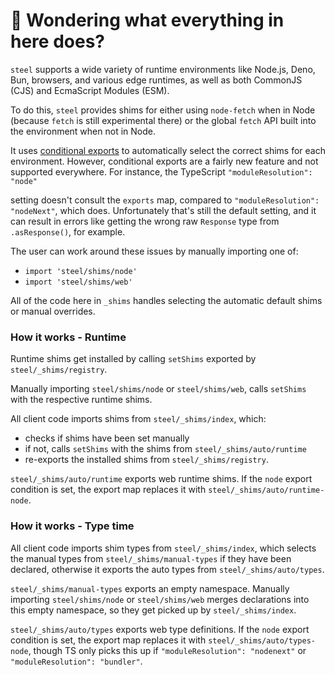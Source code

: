 # 👋 Wondering what everything in here does?

`steel` supports a wide variety of runtime environments like Node.js, Deno, Bun, browsers, and various
edge runtimes, as well as both CommonJS (CJS) and EcmaScript Modules (ESM).

To do this, `steel` provides shims for either using `node-fetch` when in Node (because `fetch` is still experimental there) or the global `fetch` API built into the environment when not in Node.

It uses [conditional exports](https://nodejs.org/api/packages.html#conditional-exports) to
automatically select the correct shims for each environment. However, conditional exports are a fairly new
feature and not supported everywhere. For instance, the TypeScript `"moduleResolution": "node"`

setting doesn't consult the `exports` map, compared to `"moduleResolution": "nodeNext"`, which does.
Unfortunately that's still the default setting, and it can result in errors like
getting the wrong raw `Response` type from `.asResponse()`, for example.

The user can work around these issues by manually importing one of:

- `import 'steel/shims/node'`
- `import 'steel/shims/web'`

All of the code here in `_shims` handles selecting the automatic default shims or manual overrides.

### How it works - Runtime

Runtime shims get installed by calling `setShims` exported by `steel/_shims/registry`.

Manually importing `steel/shims/node` or `steel/shims/web`, calls `setShims` with the respective runtime shims.

All client code imports shims from `steel/_shims/index`, which:

- checks if shims have been set manually
- if not, calls `setShims` with the shims from `steel/_shims/auto/runtime`
- re-exports the installed shims from `steel/_shims/registry`.

`steel/_shims/auto/runtime` exports web runtime shims.
If the `node` export condition is set, the export map replaces it with `steel/_shims/auto/runtime-node`.

### How it works - Type time

All client code imports shim types from `steel/_shims/index`, which selects the manual types from `steel/_shims/manual-types` if they have been declared, otherwise it exports the auto types from `steel/_shims/auto/types`.

`steel/_shims/manual-types` exports an empty namespace.
Manually importing `steel/shims/node` or `steel/shims/web` merges declarations into this empty namespace, so they get picked up by `steel/_shims/index`.

`steel/_shims/auto/types` exports web type definitions.
If the `node` export condition is set, the export map replaces it with `steel/_shims/auto/types-node`, though TS only picks this up if `"moduleResolution": "nodenext"` or `"moduleResolution": "bundler"`.
